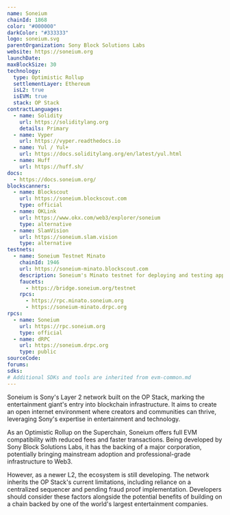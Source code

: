 ```yaml
---
name: Soneium
chainId: 1868
color: "#000000"
darkColor: "#333333"
logo: soneium.svg
parentOrganization: Sony Block Solutions Labs
website: https://soneium.org
launchDate: 
maxBlockSize: 30
technology:
  type: Optimistic Rollup
  settlementLayer: Ethereum
  isL2: true
  isEVM: true
  stack: OP Stack
contractLanguages:
  - name: Solidity
    url: https://soliditylang.org
    details: Primary
  - name: Vyper
    url: https://vyper.readthedocs.io
  - name: Yul / Yul+
    url: https://docs.soliditylang.org/en/latest/yul.html
  - name: Huff
    url: https://huff.sh/
docs:
  - https://docs.soneium.org/
blockscanners:
  - name: Blockscout
    url: https://soneium.blockscout.com
    type: official
  - name: OKLink
    url: https://www.okx.com/web3/explorer/soneium
    type: alternative
  - name: SlamVision
    url: https://soneium.slam.vision
    type: alternative
testnets:
  - name: Soneium Testnet Minato
    chainId: 1946
    url: https://soneium-minato.blockscout.com
    description: Soneium's Minato testnet for deploying and testing applications on the Soneium Layer 2 network.
    faucets:
      - https://bridge.soneium.org/testnet
    rpcs:
      - https://rpc.minato.soneium.org
      - https://soneium-minato.drpc.org
rpcs:
  - name: Soneium
    url: https://rpc.soneium.org
    type: official
  - name: dRPC
    url: https://soneium.drpc.org
    type: public
sourceCode:
forums:
sdks:
# Additional SDKs and tools are inherited from evm-common.md
---
```


Soneium is Sony's Layer 2 network built on the OP Stack, marking the entertainment giant's entry into blockchain infrastructure. It aims to create an open internet environment where creators and communities can thrive, leveraging Sony's expertise in entertainment and technology.

As an Optimistic Rollup on the Superchain, Soneium offers full EVM compatibility with reduced fees and faster transactions. Being developed by Sony Block Solutions Labs, it has the backing of a major corporation, potentially bringing mainstream adoption and professional-grade infrastructure to Web3.

However, as a newer L2, the ecosystem is still developing. The network inherits the OP Stack's current limitations, including reliance on a centralized sequencer and pending fraud proof implementation. Developers should consider these factors alongside the potential benefits of building on a chain backed by one of the world's largest entertainment companies.